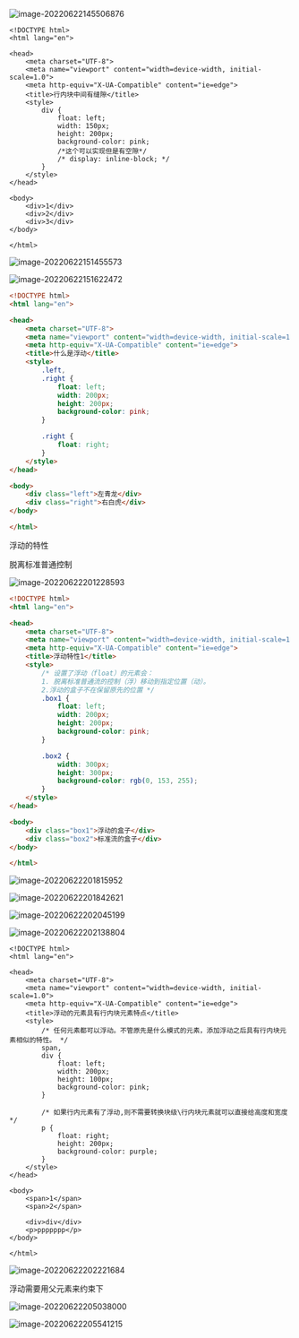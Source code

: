 ![image-20220622145506876](img/CSS浮动样式/image-20220622145506876.png)
~~~
<!DOCTYPE html>
<html lang="en">

<head>
    <meta charset="UTF-8">
    <meta name="viewport" content="width=device-width, initial-scale=1.0">
    <meta http-equiv="X-UA-Compatible" content="ie=edge">
    <title>行内块中间有缝隙</title>
    <style>
        div {
            float: left;
            width: 150px;
            height: 200px;
            background-color: pink;
            /*这个可以实现但是有空隙*/
            /* display: inline-block; */
        }
    </style>
</head>

<body>
    <div>1</div>
    <div>2</div>
    <div>3</div>
</body>

</html>
~~~

![image-20220622151455573](img/CSS浮动样式/image-20220622151455573.png)

![image-20220622151622472](img/CSS浮动样式/image-20220622151622472.png)

~~~html
<!DOCTYPE html>
<html lang="en">

<head>
    <meta charset="UTF-8">
    <meta name="viewport" content="width=device-width, initial-scale=1.0">
    <meta http-equiv="X-UA-Compatible" content="ie=edge">
    <title>什么是浮动</title>
    <style>
        .left,
        .right {
            float: left;
            width: 200px;
            height: 200px;
            background-color: pink;
        }

        .right {
            float: right;
        }
    </style>
</head>

<body>
    <div class="left">左青龙</div>
    <div class="right">右白虎</div>
</body>

</html>
~~~

浮动的特性

脱离标准普通控制



![image-20220622201228593](img/CSS浮动样式/image-20220622201228593.png)

```html
<!DOCTYPE html>
<html lang="en">

<head>
    <meta charset="UTF-8">
    <meta name="viewport" content="width=device-width, initial-scale=1.0">
    <meta http-equiv="X-UA-Compatible" content="ie=edge">
    <title>浮动特性1</title>
    <style>
        /* 设置了浮动（float）的元素会：
        1. 脱离标准普通流的控制（浮）移动到指定位置（动）。
        2.浮动的盒子不在保留原先的位置 */
        .box1 {
            float: left;
            width: 200px;
            height: 200px;
            background-color: pink;
        }

        .box2 {
            width: 300px;
            height: 300px;
            background-color: rgb(0, 153, 255);
        }
    </style>
</head>

<body>
    <div class="box1">浮动的盒子</div>
    <div class="box2">标准流的盒子</div>
</body>

</html>
```

![image-20220622201815952](img/CSS浮动样式/image-20220622201815952.png)

![image-20220622201842621](img/CSS浮动样式/image-20220622201842621.png)

![image-20220622202045199](img/CSS浮动样式/image-20220622202045199.png)

![image-20220622202138804](img/CSS浮动样式/image-20220622202138804.png)

```
<!DOCTYPE html>
<html lang="en">

<head>
    <meta charset="UTF-8">
    <meta name="viewport" content="width=device-width, initial-scale=1.0">
    <meta http-equiv="X-UA-Compatible" content="ie=edge">
    <title>浮动的元素具有行内块元素特点</title>
    <style>
        /* 任何元素都可以浮动。不管原先是什么模式的元素，添加浮动之后具有行内块元素相似的特性。 */
        span,
        div {
            float: left;
            width: 200px;
            height: 100px;
            background-color: pink;
        }

        /* 如果行内元素有了浮动,则不需要转换块级\行内块元素就可以直接给高度和宽度 */
        p {
            float: right;
            height: 200px;
            background-color: purple;
        }
    </style>
</head>

<body>
    <span>1</span>
    <span>2</span>

    <div>div</div>
    <p>ppppppp</p>
</body>

</html>
```

![image-20220622202221684](img/CSS浮动样式/image-20220622202221684.png)

浮动需要用父元素来约束下

![image-20220622205038000](img/CSS浮动样式/image-20220622205038000.png)

![image-20220622205541215](img/CSS浮动样式/image-20220622205541215.png)
